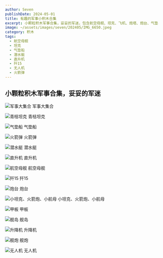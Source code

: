```yaml
---
author: Seven
publishDate: 2024-05-01
title: 有趣的军事小积木合集
excerpt: 小颗粒积木军事合集，妥妥的军迷，包含航空母舰、坦克、飞机、炮塔、炮台、气垫船等
image: ~/assets/images/seven/202405/IMG_6650.jpeg
category: 积木
tags:
  - 航空母舰
  - 坦克
  - 气垫船
  - 潜水艇
  - 直升机
  - 歼15
  - 无人机
  - 火箭弹
---
```


## 小颗粒积木军事合集，妥妥的军迷

![军事大集合](~/assets/images/seven/202405/IMG_6651.jpeg)
军事大集合

![青桔坦克](~/assets/images/seven/202405/IMG_6654.jpeg)
青桔坦克

![气垫船](~/assets/images/seven/202405/IMG_6655.jpeg)
气垫船

![火箭弹](~/assets/images/seven/202405/IMG_6656.jpeg)
火箭弹

![潜水艇](~/assets/images/seven/202405/IMG_6657.jpeg)
潜水艇

![直升机](~/assets/images/seven/202405/IMG_6660.jpeg)
直升机

![航空母舰](~/assets/images/seven/202405/IMG_6661.jpeg)
航空母舰

![歼15](~/assets/images/seven/202405/IMG_6662.jpeg)
歼15

![炮台](~/assets/images/seven/202405/IMG_6663.jpeg)
炮台

![小坦克、火箭炮、小航母](~/assets/images/seven/202405/IMG_6664.jpeg)
小坦克、火箭炮、小航母

![甲板](~/assets/images/seven/202405/IMG_6665.jpeg)
甲板

![舰岛](~/assets/images/seven/202405/IMG_6666.jpeg)
舰岛

![升降机](~/assets/images/seven/202405/IMG_6667.jpeg)
升降机

![舰炮](~/assets/images/seven/202405/IMG_6668.jpeg)
舰炮

![无人机](~/assets/images/seven/202405/IMG_6674.jpeg)
无人机
